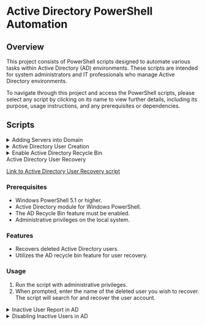 # Active Directory PowerShell Automation

## Overview

This project consists of PowerShell scripts designed to automate various tasks within Active Directory (AD) environments. These scripts are intended for system administrators and IT professionals who manage Active Directory environments.

To navigate through this project and access the PowerShell scripts, please select any script by clicking on its name to view further details, including its purpose, usage instructions, and any prerequisites or dependencies.

## Scripts

<details>
<summary>Adding Servers into Domain</summary>

[Link to Adding Servers into Domain script](https://github.com/DimitryZH/active-directory-powershell-automation/blob/main/Adding_Servers_into_Domain.ps1)

### Prerequisites

- Windows PowerShell 5.1 or higher.
- Active Directory module for Windows PowerShell.
- Remote Server Administration Tools (RSAT) for Windows installed on the local system.
- Administrative privileges on the local system.

### Features

- Automates the process of joining servers to a domain.
- Configures the primary DNS IP address on the network adapter.

### Usage

1. Update the script with your domain details and DNS IP address.
2. Run the script with administrative privileges.

</details>

<details>
<summary>Active Directory User Creation</summary>

[Link to Active Directory User Creation script](https://github.com/DimitryZH/active-directory-powershell-automation/blob/main/Active_Directory_User_Creation.ps1)

### Prerequisites

- Windows PowerShell 5.1 or higher.
- Active Directory module for Windows PowerShell.
- SMTP server access for sending email notifications.
- Administrative privileges on the local system.

### Features

- Facilitates the creation of new user accounts in Active Directory.
- Sets a temporary password for new accounts.
- Sends email confirmations for newly created accounts.

### Usage

1. Update the script with your domain controller, mail server details, and any placeholders marked with "YOUR\_".
2. Run the script with administrative privileges.

</details>
<details>
<summary>Enable Active Directory Recycle Bin</summary>

[Link to Enable Active Directory Recycle Bin script](https://github.com/DimitryZH/active-directory-powershell-automation/blob/main/Enable_Active_Directory_Recylcebin.ps1)

### Prerequisites

- Windows PowerShell 5.1 or higher.
- Active Directory module for Windows PowerShell.
- Administrative privileges on the local system.
- The forest functional level must be Windows Server 2008 R2 or higher.

### Features

- Enables the Active Directory Recycle Bin feature.
- Allows for the recovery of deleted Active Directory objects.

### Usage

1. Run the script with administrative privileges.
2. No additional input is required; the script checks and enables the AD Recycle Bin feature if it is not already enabled.

</details>
<summary>Active Directory User Recovery</summary>

[Link to Active Directory User Recovery script](https://github.com/DimitryZH/active-directory-powershell-automation/blob/main/Active_Directory_User_Recovery.ps1)

### Prerequisites

- Windows PowerShell 5.1 or higher.
- Active Directory module for Windows PowerShell.
- The AD Recycle Bin feature must be enabled.
- Administrative privileges on the local system.

### Features

- Recovers deleted Active Directory users.
- Utilizes the AD recycle bin feature for user recovery.

### Usage

1. Run the script with administrative privileges.
2. When prompted, enter the name of the deleted user you wish to recover. The script will search for and recover the user account.

</details>

<details>
<summary>Inactive User Report in AD</summary>

[Link to Inactive User Report in AD script](https://github.com/DimitryZH/active-directory-powershell-automation/blob/main/Inactive_User_Report_in_AD.ps1)

### Prerequisites

- Windows PowerShell 5.1 or higher.
- Active Directory module for Windows PowerShell.
- Administrative privileges on the local system.

### Features

- Generates a report of inactive user accounts in Active Directory.
- Allows administrators to identify accounts that have not been used within a specified period.

### Usage

1. Update the script with the desired threshold for inactivity (e.g., 90 days).
2. Run the script with administrative privileges.
3. The script will output a report listing all user accounts that have been inactive for longer than the specified period.

</details>
<details>
<summary>Disabling Inactive Users in AD</summary>

[Link to Disabling Inactive Users in AD script](https://github.com/DimitryZH/active-directory-powershell-automation/blob/main/Disabling_Inactive_users_in_AD.ps1)

### Prerequisites

- Windows PowerShell 5.1 or higher.
- Active Directory module for Windows PowerShell.
- Administrative privileges on the local system.

### Features

- Identifies inactive user accounts in Active Directory based on a specified inactivity period.
- Automatically disables these inactive accounts to enhance security.

### Usage

1. Update the script with the desired threshold for inactivity (e.g., 90 days).
2. Run the script with administrative privileges.
3. The script will identify and disable user accounts that have been inactive for longer than the specified period.

</details>
